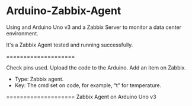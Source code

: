 Arduino-Zabbix-Agent
====================

Using and Arduino Uno v3 and a Zabbix Server to monitor a data center environment.

It's a Zabbix Agent tested and running successfully.

====================

Check pins used.
Upload the code to the Arduino.
Add an item on Zabbix. 
 - Type: Zabbix agent. 
 - Key: The cmd set on code, for example, “t” for temperature.


====================
Zabbix Agent on Arduino Uno v3
